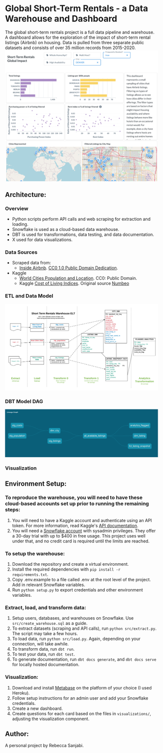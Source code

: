 # Global Short-Term Rentals - a Data Warehouse and Dashboard

The global short-term rentals project is a full data pipeline and warehouse. A dashboard allows for the exploration of the impact of short-term rental listings (Airbnb) on housing. Data is pulled from three separate public datasets and consists of over 35 million records from 2015-2020. 
![Dashboard](img/dashboard.png)
## Architecture:
### Overview
* Python scripts perform API calls and web scraping for extraction and loading.
* Snowflake is used as a cloud-based data warehouse.
* DBT is used for transformations, data testing, and data documentation.
* X used for data visualizations.

### Data Sources
* Scraped data from:
  - [Inside Airbnb](http://insideairbnb.com/get-the-data.html). [CC0 1.0 Public Domain Dedication](https://creativecommons.org/publicdomain/zero/1.0/).
* Kaggle
  - [World Cities Population and Location](https://www.kaggle.com/i2i2i2/cities-of-the-world). CC0: Public Domain.
  - Kaggle [Cost of Living Indices](https://www.kaggle.com/debdutta/cost-of-living-index-by-country). Original source [Numbeo](https://www.numbeo.com/cost-of-living/rankings.jsp)

### ETL and Data Model
![Data Flow and Star Schema](img/data_flow.png)
### DBT Model DAG
![DBT Models Lineage Graph](img/dbt_dag.png)
### Visualization

## Environment Setup:
### To reproduce the warehouse, you will need to have these cloud-based accounts set up prior to running the remaining steps:
1. You will need to have a Kaggle account and authenticate using an API token. For more information, read Kaggle's [API documentation](https://www.kaggle.com/docs/api).
2. You will need a [Snowflake account](https://trial.snowflake.com/) with sysadmin privileges. They offer a 30-day trial with up to $400 in free usage. This project uses well under that, and no credit card is required until the limits are reached.

### To setup the warehouse:
1. Download the repository and create a virtual environment.
2. Install the required dependencies with `pip install -r requirements.txt`.
3. Copy .env.example to a file called .env at the root level of the project. Add in relevant Snowflake variables.
4. Run `python setup.py` to export credentials and other environment variables.

### Extract, load, and transform data:
1. Setup users, databases, and warehouses on Snowflake. Use `src/create_warehouse.sql` as a guide.
2. To extract datasets (scraping and API calls), run `python src/extract.py`. The script may take a few hours.
3. To load data, run `python src/load.py`. Again, depending on your connection, will take awhile.
4. To transform data, run `dbt run`.
5. To test your data, run `dbt test`.
6. To generate documentation, run `dbt docs generate`, and `dbt docs serve` for locally hosted documentation.

### Visualization:
1. Download and install [Metabase](https://www.metabase.com/start/) on the platform of your choice (I used Heroku).
2. Follow setup instructions for an admin user and add your Snowflake credentials.
3. Create a new dashboard.
4. Create questions for each card based on the files in `visualizations/`, adjusting the visualization component.

## Author:
A personal project by Rebecca Sanjabi.
